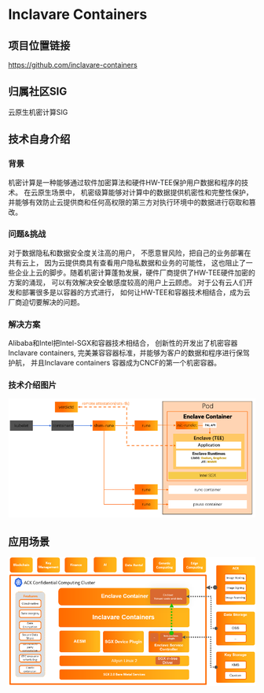 # Inclavare Containers

## 项目位置链接

https://github.com/inclavare-containers

## 归属社区SIG

云原生机密计算SIG

## 技术自身介绍

### 背景

机密计算是一种能够通过软件加密算法和硬件HW-TEE保护用户数据和程序的技术。 在云原生场景中， 机密级算能够对计算中的数据提供机密性和完整性保护， 并能够有效防止云提供商和任何高权限的第三方对执行环境中的数据进行窃取和篡改。

### 问题&挑战

对于数据隐私和数据安全度关注高的用户， 不愿意冒风险，把自己的业务部署在共有云上， 因为云提供商具有查看用户隐私数据和业务的可能性， 这也阻止了一些企业上云的脚步。随着机密计算蓬勃发展，硬件厂商提供了HW-TEE硬件加密的方案的涌现， 可以有效解决安全敏感度较高的用户上云顾虑。 对于公有云人们开发和部署很多是以容器的方式进行， 如何让HW-TEE和容器技术相结合，成为云厂商迫切要解决的问题。

### 解决方案

Alibaba和Intel把Intel-SGX和容器技术相结合， 创新性的开发出了机密容器Inclavare containers, 完美兼容容器标准，并能够为客户的数据和程序进行保驾护航， 并且Inclavare containers 容器成为CNCF的第一个机密容器。

### 技术介绍图片

![image.png](materials/imgs/inclavare_overview.png)

## 应用场景

![image.png](materials/imgs/inclavare_scenario.png)

